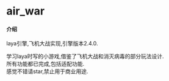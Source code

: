 # air_war

#### 介绍
laya引擎,飞机大战实现,引擎版本2.4.0.

学习laya时写的小游戏,借鉴了飞机大战和消灭病毒的部分玩法设计.  
所有功能都已完成,包括适配功能.  
感觉不错请star,禁止用于商业用途.  
